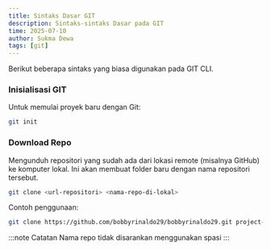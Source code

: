 ```yaml
---
title: Sintaks Dasar GIT
description: Sintaks-sintaks Dasar pada GIT
time: 2025-07-10
author: Sukma Dewa
tags: [git]
---
```


Berikut beberapa sintaks yang biasa digunakan pada GIT CLI.

### Inisialisasi GIT
Untuk memulai proyek baru dengan Git:
```bash
git init
```

### Download Repo
Mengunduh repositori yang sudah ada dari lokasi remote (misalnya GitHub) ke komputer lokal. 
Ini akan membuat folder baru dengan nama repositori tersebut.
```bash
git clone <url-repositori> <nama-repo-di-lokal>
```

Contoh penggunaan:
```bash
git clone https://github.com/bobbyrinaldo29/bobbyrinaldo29.git project-saya
```

:::note Catatan
Nama repo tidak disarankan menggunakan spasi
:::
